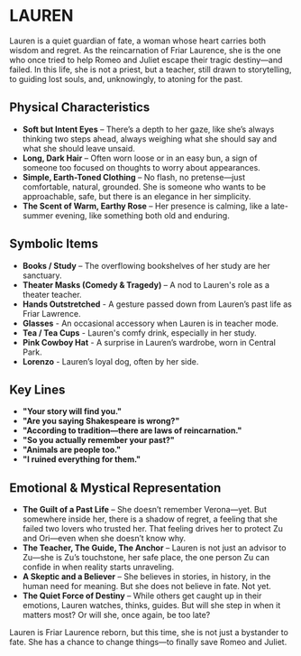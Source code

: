 # LAUREN

Lauren is a quiet guardian of fate, a woman whose heart carries both wisdom and regret. As the reincarnation of Friar Laurence, she is the one who once tried to help Romeo and Juliet escape their tragic destiny—and failed. In this life, she is not a priest, but a teacher, still drawn to storytelling, to guiding lost souls, and, unknowingly, to atoning for the past.

## Physical Characteristics
- **Soft but Intent Eyes** – There’s a depth to her gaze, like she’s always thinking two steps ahead, always weighing what she should say and what she should leave unsaid.
- **Long, Dark Hair** – Often worn loose or in an easy bun, a sign of someone too focused on thoughts to worry about appearances.
- **Simple, Earth-Toned Clothing** – No flash, no pretense—just comfortable, natural, grounded. She is someone who wants to be approachable, safe, but there is an elegance in her simplicity.
- **The Scent of Warm, Earthy Rose** – Her presence is calming, like a late-summer evening, like something both old and enduring.

## Symbolic Items
- **Books / Study** – The overflowing bookshelves of her study are her sanctuary.
- **Theater Masks (Comedy & Tragedy)** – A nod to Lauren's role as a theater teacher.
- **Hands Outstretched** - A gesture passed down from Lauren’s past life as Friar Lawrence.
- **Glasses** - An occasional accessory when Lauren is in teacher mode.
- **Tea / Tea Cups** - Lauren's comfy drink, especially in her study.
- **Pink Cowboy Hat** - A surprise in Lauren’s wardrobe, worn in Central Park.
- **Lorenzo** - Lauren’s loyal dog, often by her side.

## Key Lines
- **"Your story will find you."**
- **"Are you saying Shakespeare is wrong?"**
- **"According to tradition—there are laws of reincarnation."**
- **"So you actually remember your past?"**
- **"Animals are people too."**
- **"I ruined everything for them."**

## Emotional & Mystical Representation
- **The Guilt of a Past Life** – She doesn’t remember Verona—yet. But somewhere inside her, there is a shadow of regret, a feeling that she failed two lovers who trusted her. That feeling drives her to protect Zu and Ori—even when she doesn’t know why.
- **The Teacher, The Guide, The Anchor** – Lauren is not just an advisor to Zu—she is Zu’s touchstone, her safe place, the one person Zu can confide in when reality starts unraveling.
- **A Skeptic and a Believer** – She believes in stories, in history, in the human need for meaning. But she does not believe in fate. Not yet.
- **The Quiet Force of Destiny** – While others get caught up in their emotions, Lauren watches, thinks, guides. But will she step in when it matters most? Or will she, once again, be too late?

Lauren is Friar Laurence reborn, but this time, she is not just a bystander to fate. She has a chance to change things—to finally save Romeo and Juliet.
